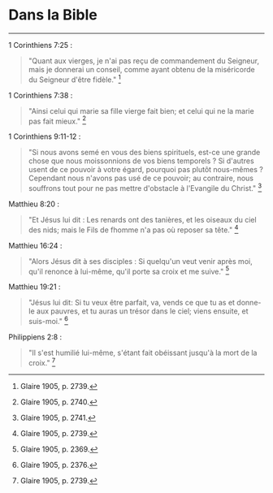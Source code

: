 # Dans la Bible

***

1 Corinthiens 7:25 :

> "Quant aux vierges, je n'ai pas reçu de commandement du Seigneur, mais je donnerai un conseil, comme ayant obtenu de la miséricorde du Seigneur d'être fidèle." [^1]

[^1]: Glaire 1905, p. 2739.

1 Corinthiens 7:38 :

> "Ainsi celui qui marie sa fille vierge fait bien; et celui qui ne la marie pas fait mieux." [^2]

[^2]: Glaire 1905, p. 2740.

1 Corinthiens 9:11-12 :

> "Si nous avons semé en vous des biens spirituels, est-ce une grande chose que nous moissonnions de vos biens temporels ? Si d'autres usent de ce pouvoir à votre égard, pourquoi pas plutôt nous-mêmes ? Cependant nous n'avons pas usé de ce pouvoir; au contraire, nous souffrons tout pour ne pas mettre d'obstacle à l'Evangile du Christ." [^3]

[^3]: Glaire 1905, p. 2741.

Matthieu 8:20 :

> "Et Jésus lui dit : Les renards ont des tanières, et les oiseaux du ciel des nids; mais le Fils de fhomme n'a pas où reposer sa tête." [^1]

[^1]: Glaire 1905, p. 2346.

Matthieu 16:24 :

> "Alors Jésus dit à ses disciples : Si quelqu'un veut venir après moi, qu'il renonce à lui-même, qu'il porte sa croix et me suive." [^4]

[^4]: Glaire 1905, p. 2369.

Matthieu 19:21 :

> "Jésus lui dit: Si tu veux être parfait, va, vends ce que tu as et donne-le aux pauvres, et tu auras un trésor dans le ciel; viens ensuite, et suis-moi." [^5]

[^5]: Glaire 1905, p. 2376.

Philippiens 2:8 :

> "Il s'est humilié lui-même, s'étant fait obéissant jusqu'à la mort de la croix." [^1]

[^5]: Glaire 1905, p. 2809.


